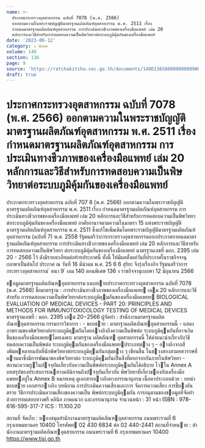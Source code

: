 ```yaml
---
name: >-
  ประกาศกระทรวงอุตสาหกรรม ฉบับที่ 7078 (พ.ศ. 2566)
  ออกตามความในพระราชบัญญัติมาตรฐานผลิตภัณฑ์อุตสาหกรรม พ.ศ. 2511 เรื่อง
  กำหนดมาตรฐานผลิตภัณฑ์อุตสาหกรรม การประเมินทางชีวภาพของเครื่องมือแพทย์ เล่ม 20
  หลักการและวิธีสำหรับการทดสอบความเป็นพิษวิทยาต่อระบบภูมิคุ้มกันของเครื่องมือแพทย์
date: '2023-06-12'
category: ง พิเศษ
volume: 140
section: 136
page: 9
source: 'https://ratchakitcha.soc.go.th/documents/140D136S0000000000900.pdf'
draft: true
---
```


# ประกาศกระทรวงอุตสาหกรรม ฉบับที่ 7078 (พ.ศ. 2566) ออกตามความในพระราชบัญญัติมาตรฐานผลิตภัณฑ์อุตสาหกรรม พ.ศ. 2511 เรื่อง กำหนดมาตรฐานผลิตภัณฑ์อุตสาหกรรม การประเมินทางชีวภาพของเครื่องมือแพทย์ เล่ม 20 หลักการและวิธีสำหรับการทดสอบความเป็นพิษวิทยาต่อระบบภูมิคุ้มกันของเครื่องมือแพทย์

ประกาศกระทรวงอุตสาหกรรม ฉบับที่ 707 8 (พ.ศ. 2566) ออกตามความในพระราชบัญญัติมาตรฐานผลิตภัณฑ์อุตสาหกรรม พ.ศ. 2511 เรื่อง กำหนดมาตรฐานผลิตภัณฑ์อุตสาหกรรม การประเมินทางชีวภาพของเครื่องมือแพทย์ เล่ม 20 หลักการและวิธีสำหรับการทดสอบความเป็นพิษวิทยาต่อระบบภูมิคุ้มกันของเครื่องมือแพทย์ อาศัยอานาจตามความในมาตรา 15 แห่งพระราชบัญญัติมาตรฐานผลิตภัณฑ์อุตสาหกรรม พ.ศ. 2511 ซึ่งแก้ไขเพิ่มเติมโดยพระราชบัญญัติมาตรฐานผลิตภัณฑ์อุตสาหกรรม (ฉบับที่ 7) พ.ศ. 2558 รัฐมนตรีว่าการกระทรวงอุตสาหกรรมออกประกาศกาหนดมาตรฐานผลิตภัณฑ์อุตสาหกรรม การประเมินทางชีวภาพของเครื่องมือแพทย์ เล่ม 20 หลักการและวิธีสาหรับการทดสอบความเป็นพิษวิทยา ต่อระบบภูมิคุ้มกันของเครื่องมือแพทย์ มาตรฐานเลขที่ มอก. 2395 เล่ม 20 - 2566 ไว้ ดังมีรายละเอียดต่อท้ายประกาศนี้ ทั้งนี้ ให้มีผลตั้งแต่วันที่ประกาศในราชกิจจานุเบกษาเป็นต้นไป ประกาศ ณ วันที่ 16 มีนำคม พ.ศ. 25 6 6 สุริยะ จึงรุ่งเรืองกิจ รัฐมนตรีว่าการกระทรวงอุตสาหกรรม ้ หนา 9 ่ เลม 140 ตอนพิเศษ 136 ง ราชกิจจานุเบกษา 12 มิถุนายน 2566

ขอมูลมาตรฐานผลิตภัณฑอุตสาหกรรม แนบทายประกาศกระทรวงอุตสาหกรรม ฉบับที่ 7078 (พ.ศ. 2566) ชื่อมาตรฐาน : การประเมินทางชีวภาพของเครื่องมือแพทย เลม 20 หลักการและวิธีสําหรับ การทดสอบความเป็นพิษวิทยาต่อระบบภูมิคุมกันของเครื่องมือแพทย BIOLOGICAL EVALUATION OF MEDICAL DEVICES - PART 20: PRINCIPLES AND METHODS FOR IMMUNOTOXICOLOGY TESTING OF MEDICAL DEVICES มาตรฐานเลขที่ : มอก. 2395 เลม 20−2566 ผู้จัดทํา : สํานักงานมาตรฐานผลิตภัณฑอุตสาหกรรม กรรมการวิชาการ : - ขอบขาย : มาตรฐานผลิตภัณฑอุตสาหกรรมนี้ - แสดงภาพรวมของพิษวิทยาต่อระบบภูมิคุมกันโดยอางอิงถึงความเป็นพิษต่อ ระบบภูมิคุมกันที่อาจเกิดขึ้นของเครื่องมือแพทยโดยเฉพาะ มาตรฐาน ผลิตภัณฑ อุตสาหกรรมนี้ ให้คําแนะนําเกี่ยวกับวิธีทดสอบความเป็นพิษต่อ ระบบภูมิคุมกันของเครื่องมือแพทยประเภทตาง ๆ - อางอิงจากสิ่งพิมพหลายฉบับที่นักพิษวิทยาต่อระบบภูมิคุมกันกลุ่มตาง ๆ เขียนขึ้น ในชวงสองสามทศวรรษที่ผานมาซึ่งมีการพัฒนาของพิษวิทยาต่อ ระบบภูมิคุมกันเป็นสิ่งที่แยกจากกันภายในพิษวิทยา - สถานะความรูในปจจุบันเกี่ยวกับความเป็นพิษต่อระบบภูมิคุมกันได้อธิบาย ไวใน Annex A บทสรุปของประสบการณทางคลินิกจนถึงปจจุบันเกี่ยวกับ พิษวิทยาที่เกี่ยวของกับเครื่องมือแพทยอยู่ใน Annex B หมายเหตุ ดูเอกสารอางอิงทางบรรณานุกรม เนื้อหาประกอบด้วย : บทนํา ขอบขาย เอกสารอางอิง บทนิยาม การประเมินความเสี่ยงและการ จัดการความเสี่ยง การชี้บงอันตราย วิธีการประเมินความเสี่ยงของความเป็น พิษต่อระบบภูมิคุมกัน การอนุมานของขอมูลที่จัดทําด้วยการทดสอบทางพรี คลินิก ภาคผนวก และบรรณานุกรม จํานวนหน้า : 31 หน้า ISBN : 978-616-595-317-7 ICS : 11.100.20

สถานที่ จัดเก็บ : หองสมุดสํานักงานมาตรฐานผลิตภัณฑอุตสาหกรรม ถนนพระรามที่ 6 กรุงเทพมหานคร 10400 โทรศัพท 02 430 6834 ต่อ 02 440-2441 สถานที่จําหนาย : สํานักงานมาตรฐานผลิตภัณฑอุตสาหกรรม ถนนพระรามที่ 6 กรุงเทพมหานคร 10400 https://www.tisi.go.th
